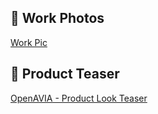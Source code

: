 ## 📸 Work Photos
[Work Pic](https://drive.google.com/drive/folders/10VnD8A8nHem-CA2j_7nCLokjAKC3ZPJk?usp=sharing)

## 🎥 Product Teaser
[OpenAVIA - Product Look Teaser](https://drive.google.com/file/d/1Waa_UmOtYHqbn4EzVK4fXhVSi1-AAy6Q/view?usp=drive_link)  
